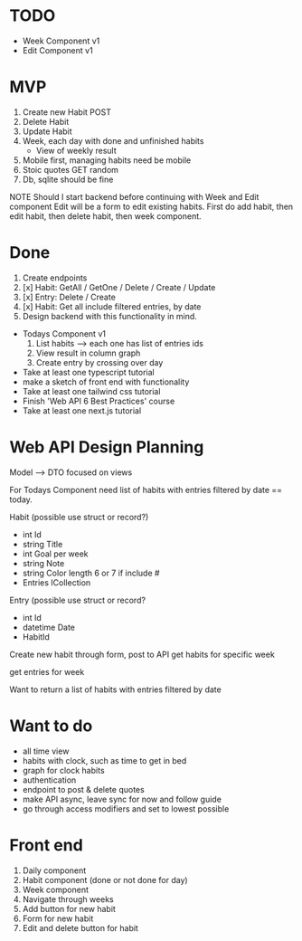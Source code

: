 # TODO
- Week Component v1
- Edit Component v1

# MVP
1. Create new Habit POST
3. Delete Habit
4. Update Habit
5. Week, each day with done and unfinished habits
    - View of weekly result
6.  Mobile first, managing habits need be mobile
7.  Stoic quotes GET random
9.  Db, sqlite should be fine

NOTE Should I start backend before continuing with Week and Edit component
Edit will be a form to edit existing habits.
First do add habit, then edit habit, then delete habit, then week component.

# Done
1.  Create endpoints
   1. [x] Habit: GetAll / GetOne / Delete / Create / Update
   2. [x] Entry: Delete / Create
   3. [x] Habit: Get all include filtered entries, by date
1. Design backend with this functionality in mind.
- Todays Component v1
  1. List habits --> each one has list of entries ids
  2. View result in column graph
  3. Create entry by crossing over day
- Take at least one typescript tutorial
- make a sketch of front end with functionality
- Take at least one tailwind css tutorial
- Finish 'Web API 6 Best Practices' course
- Take at least one next.js tutorial

# Web API Design Planning
Model --> DTO focused on views

For Todays Component need list of habits with entries filtered by date == today.

Habit (possible use struct or record?)
- int Id
- string Title
- int Goal per week
- string Note
- string Color length 6 or 7 if include #
- Entries ICollection 

Entry (possible use struct or record?
- int Id
- datetime Date
- HabitId

Create new habit through form, post to API
get habits for specific week

get entries for week

Want to return a list of habits with entries filtered by date

# Want to do
 - all time view
 - habits with clock, such as time to get in bed
 - graph for clock habits
 - authentication
 - endpoint to post & delete quotes
 - make API async, leave sync for now and follow guide
 - go through access modifiers and set to lowest possible

# Front end
1. Daily component
2. Habit component (done or not done for day)
3. Week component
4. Navigate through weeks
5. Add button for new habit
6. Form for new habit
7. Edit and delete button for habit